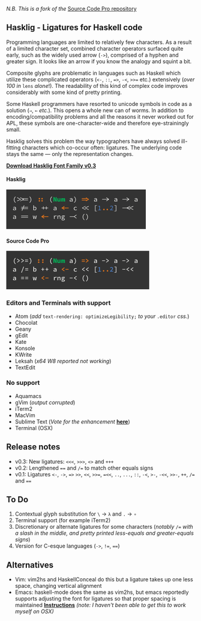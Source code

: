 _N.B. This is a fork of the_ [Source Code Pro repository](https://github.com/adobe/source-code-pro)

## Hasklig - Ligatures for Haskell code

Programming languages are limited to relatively few characters. As a result of a limited character set, combined character operators surfaced quite early, such as the widely used arrow (`->`), comprised of a hyphen and greater sign. It looks like an arrow if you know the analogy and squint a bit.

Composite glyphs are problematic in languages such as Haskell which utilize these complicated operators (`<-`, `::`, `=>`, `-<`, `>>=` etc.) extensively (_over 100 in_ `lens` _alone_!). The readability of this kind of complex code improves considerably with some kind of pretty printing.

Some Haskell programmers have resorted to unicode symbols in code as a solution (`⇒`, `←` _etc._). This opens a whole new can of worms. In addition to encoding/compatibility problems and all the reasons it never worked out for APL, these symbols are one-character-wide and therefore eye-strainingly small.

Hasklig solves this problem the way typographers have always solved ill-fitting characters which co-occur often: ligatures. The underlying code stays the same — only the representation changes.

[**Download Hasklig Font Family v0.3**](https://github.com/i-tu/Hasklig/releases/download/0.3/Hasklig-0.3.zip)

#### Hasklig
![Hasklig Sample](hasklig_example.png?raw=true)

#### Source Code Pro
![Source Code Pro Sample](SourceCodeProSample.png?raw=true)

### Editors and Terminals with support
+ Atom (_add_ `text-rendering: optimizeLegibility;` _to your_ `.editor` _css._)
+ Chocolat
+ Geany
+ gEdit
+ Kate
+ Konsole
+ KWrite
+ Leksah (_x64 W8 reported not working_)
+ TextEdit

### No support
- Aquamacs
- gVim (_output corrupted_)
- iTerm2
- MacVim
- Sublime Text (_Vote for the enhancement_ [**here**](http://sublimetext.userecho.com/topic/433445-/))
- Terminal (OSX)

## Release notes
+ v0.3: New ligatures: `<<<`, `>>>`, `<>` and `+++`
+ v0.2: Lengthened `==` and `/=` to match other equals signs
+ v0.1: Ligatures `<-`, `->`, `=>` `>>`, `<<`, `>>=`, `=<<`, `..`, `...`, `::`, `-<`, `>-`, `-<<`, `>>-`, `++`, `/=` and `==`
    
## To Do
1. Contextual glyph substitution for `\` → `λ` and `.` → `∘`
2. Terminal support (for example iTerm2)
3. Discretionary or alternate ligatures for some characters (_notably_ `/=` _with a slash in the middle, and pretty printed less-equals and greater-equals signs_)
4. Version for C-esque languages (`->`, `!=`, `==`)


## Alternatives

- Vim: vim2hs and HaskellConceal do this but a ligature takes up one less space, changing vertical alignment
- Emacs: haskell-mode does the same as vim2hs, but emacs reportedly supports adjusting the font for ligatures so that proper spacing is maintained [**Instructions**](http://www.reddit.com/r/haskell/comments/23g9dv/oc_haskell_programming_font_with_ligatures/ch1srdy) _(note: I haven't been able to get this to work myself on OSX)_
